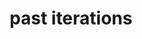 ---
layout: page
title: past iterations
nav: true
nav_order: 7
dropdown: true
children: 
    - title: IICCSSS 2024
      permalink: /2024/
    - title: divider
    - title: IICCSSS 2023
      permalink: /2023/
    - title: divider
    - title: IICCSSS 2022
      permalink: /2022/
    - title: divider
    - title: IICCSSS 2021
      permalink: /2021/
    - title: divider
    - title: IICCSSS 2019
      permalink: /2019/
---